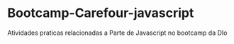 # Bootcamp-Carefour-javascript
Atividades praticas relacionadas a Parte de Javascript no bootcamp da DIo
